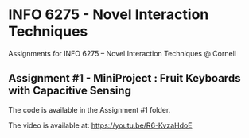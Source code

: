 # INFO 6275 - Novel Interaction Techniques
Assignments for INFO 6275 – Novel Interaction Techniques @ Cornell

## Assignment #1 - MiniProject : Fruit Keyboards with Capacitive Sensing
The code is available in the Assignment #1 folder.

The video is available at: https://youtu.be/R6-KvzaHdoE
